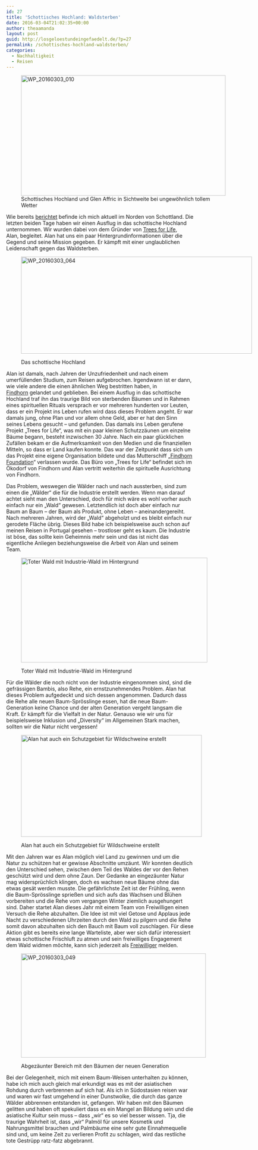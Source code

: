 ```yaml
---
id: 27
title: 'Schottisches Hochland: Waldsterben'
date: 2016-03-04T21:02:35+00:00
author: theaamanda
layout: post
guid: http://losgeloestundeingefaedelt.de/?p=27
permalink: /schottisches-hochland-waldsterben/
categories:
  - Nachhaltigkeit
  - Reisen
---
```

<figure id="attachment_48" style="width: 550px" class="wp-caption aligncenter"><img class="wp-image-48" src="http://theaamanda.github.io/wp-content/uploads/2016/03/WP_20160303_010-300x177.jpg" alt="WP_20160303_010" width="550" height="324" srcset="http://theaamanda.github.io/wp-content/uploads/2016/03/WP_20160303_010-300x177.jpg 300w, http://theaamanda.github.io/wp-content/uploads/2016/03/WP_20160303_010-768x453.jpg 768w, http://theaamanda.github.io/wp-content/uploads/2016/03/WP_20160303_010-1024x604.jpg 1024w, http://theaamanda.github.io/wp-content/uploads/2016/03/WP_20160303_010-630x371.jpg 630w, http://theaamanda.github.io/wp-content/uploads/2016/03/WP_20160303_010-1080x637.jpg 1080w" sizes="(max-width: 550px) 100vw, 550px" /><figcaption class="wp-caption-text">Schottisches Hochland und Glen Affric in Sichtweite bei ungewöhnlich tollem Wetter</figcaption></figure> 

<div class="mceTemp">
  <p>
    Wie bereits <a href="http://losgeloestundeingefaedelt.de/applied-ecovillage-living-findhorn/">berichtet</a> befinde ich mich aktuell im Norden von Schottland. Die letzten beiden Tage haben wir einen Ausflug in das schottische Hochland unternommen. Wir wurden dabei von dem Gründer von <a href="http://treesforlife.org.uk">Trees for Life</a>, Alan, begleitet. Alan hat uns ein paar Hintergrundinformationen über die Gegend und seine Mission gegeben. Er kämpft mit einer unglaublichen Leidenschaft gegen das Waldsterben.
  </p>
</div><figure id="attachment_59" style="width: 621px" class="wp-caption aligncenter">

<img class="wp-image-59" src="http://theaamanda.github.io/wp-content/uploads/2016/03/WP_20160303_064-300x126.jpg" alt="WP_20160303_064" width="621" height="261" srcset="http://theaamanda.github.io/wp-content/uploads/2016/03/WP_20160303_064-300x126.jpg 300w, http://theaamanda.github.io/wp-content/uploads/2016/03/WP_20160303_064-768x322.jpg 768w, http://theaamanda.github.io/wp-content/uploads/2016/03/WP_20160303_064-1024x429.jpg 1024w, http://theaamanda.github.io/wp-content/uploads/2016/03/WP_20160303_064-630x264.jpg 630w, http://theaamanda.github.io/wp-content/uploads/2016/03/WP_20160303_064-1080x452.jpg 1080w" sizes="(max-width: 621px) 100vw, 621px" /><figcaption class="wp-caption-text">Das schottische Hochland</figcaption></figure> 

Alan ist damals, nach Jahren der Unzufriedenheit und nach einem umerfüllenden Studium, zum Reisen aufgebrochen. Irgendwann ist er dann, wie viele andere die einen ähnlichen Weg bestritten haben, in [Findhorn](http://losgeloestundeingefaedelt.de/applied-ecovillage-living-findhorn/) gelandet und geblieben. Bei einem Ausflug in das schottische Hochland traf ihn das traurige Bild von sterbenden Bäumen und in Rahmen eines spirituellen Rituals versprach er vor mehreren hunderten vor Leuten, dass er ein Projekt ins Leben rufen wird dass dieses Problem angeht. Er war damals jung, ohne Plan und vor allem ohne Geld, aber er hat den Sinn seines Lebens gesucht &#8211; und gefunden. Das damals ins Leben gerufene Projekt &#8222;Trees for Life&#8220;, was mit ein paar kleinen Schutzzäunen um einzelne Bäume begann, besteht inzwischen 30 Jahre. Nach ein paar glücklichen Zufällen bekam er die Aufmerksamkeit von den Medien und die finanziellen Mitteln, so dass er Land kaufen konnte. Das war der Zeitpunkt dass sich um das Projekt eine eigene Organisation bildete und das Mutterschiff &#8222;[Findhorn Foundation](https://www.findhorn.org)&#8220; verlassen wurde. Das Büro von &#8222;Trees for Life&#8220; befindet sich im Ökodorf von Findhorn und Alan vertritt weiterhin die spirituelle Ausrichtung von Findhorn.

Das Problem, weswegen die Wälder nach und nach aussterben, sind zum einen die &#8222;Wälder&#8220; die für die Industrie erstellt werden. Wenn man darauf achtet sieht man den Unterschied, doch für mich wäre es wohl vorher auch einfach nur ein &#8222;Wald&#8220; gewesen. Letztendlich ist doch aber einfach nur Baum an Baum &#8211; der Baum als Produkt, ohne Leben &#8211; aneinandergereiht. Nach mehreren Jahren, wird der &#8222;Wald&#8220; abgeholzt und es bleibt einfach nur gerodete Fläche übrig. Dieses Bild habe ich beispielsweise auch schon auf meinen Reisen in Portugal gesehen &#8211; trostloser geht es kaum. Die Industrie ist böse, das sollte kein Geheimnis mehr sein und das ist nicht das eigentliche Anliegen beziehungsweise die Arbeit von Alan und seinem Team.<figure id="attachment_49" style="width: 501px" class="wp-caption aligncenter">

<img class=" wp-image-49" src="http://theaamanda.github.io/wp-content/uploads/2016/03/WP_20160303_022-300x169.jpg" alt="Toter Wald mit Industrie-Wald im Hintergrund" width="501" height="282" srcset="http://theaamanda.github.io/wp-content/uploads/2016/03/WP_20160303_022-300x169.jpg 300w, http://theaamanda.github.io/wp-content/uploads/2016/03/WP_20160303_022-768x433.jpg 768w, http://theaamanda.github.io/wp-content/uploads/2016/03/WP_20160303_022-1024x577.jpg 1024w, http://theaamanda.github.io/wp-content/uploads/2016/03/WP_20160303_022-630x355.jpg 630w, http://theaamanda.github.io/wp-content/uploads/2016/03/WP_20160303_022-1080x608.jpg 1080w" sizes="(max-width: 501px) 100vw, 501px" /><figcaption class="wp-caption-text">Toter Wald mit Industrie-Wald im Hintergrund</figcaption></figure> 

Für die Wälder die noch nicht von der Industrie eingenommen sind, sind die gefrässigen Bambis, also Rehe, ein ernstzunehmendes Problem. Alan hat dieses Problem aufgedeckt und sich dessen angenommen. Dadurch dass die Rehe alle neuen Baum-Sprösslinge essen, hat die neue Baum-Generation keine Chance und der alten Generation vergeht langsam die Kraft. Er kämpft für die Vielfalt in der Natur. Genauso wie wir uns für beispielsweise Inklusion und &#8222;Diversity&#8220; im Allgemeinen Stark machen, sollten wir die Natur nicht vergessen!<figure id="attachment_61" style="width: 486px" class="wp-caption aligncenter">

<img class=" wp-image-61" src="http://theaamanda.github.io/wp-content/uploads/2016/03/WP_20160304_001-300x169.jpg" alt="Alan hat auch ein Schutzgebiet für Wildschweine erstellt" width="486" height="274" srcset="http://theaamanda.github.io/wp-content/uploads/2016/03/WP_20160304_001-300x169.jpg 300w, http://theaamanda.github.io/wp-content/uploads/2016/03/WP_20160304_001-768x433.jpg 768w, http://theaamanda.github.io/wp-content/uploads/2016/03/WP_20160304_001-1024x577.jpg 1024w, http://theaamanda.github.io/wp-content/uploads/2016/03/WP_20160304_001-630x355.jpg 630w, http://theaamanda.github.io/wp-content/uploads/2016/03/WP_20160304_001-1080x608.jpg 1080w" sizes="(max-width: 486px) 100vw, 486px" /><figcaption class="wp-caption-text">Alan hat auch ein Schutzgebiet für Wildschweine erstellt</figcaption></figure> 

Mit den Jahren war es Alan möglich viel Land zu gewinnen und um die Natur zu schützen hat er gewisse Abschnitte umzäunt. Wir konnten deutlich den Unterschied sehen, zwischen dem Teil des Waldes der vor den Rehen geschützt wird und dem ohne Zaun. Der Gedanke an eingezäunter Natur mag widersprüchlich klingen, doch es wachsen neue Bäume ohne das etwas gesät werden musste. Die gefährlichste Zeit ist der Frühling, wenn die Baum-Sprösslinge sprießen und sich aufs das Wachsen und Blühen vorbereiten und die Rehe vom vergangen Winter ziemlich ausgehungert sind. Daher startet Alan dieses Jahr mit einem Team von Freiwilligen einen Versuch die Rehe abzuhalten. Die Idee ist mit viel Getose und Applaus jede Nacht zu verschiedenen Uhrzeiten durch den Wald zu pilgern und die Rehe somit davon abzuhalten sich den Bauch mit Baum voll zuschlagen. Für diese Aktion gibt es bereits eine lange Warteliste, aber wer sich dafür interessiert etwas schottische Frischluft zu atmen und sein freiwilliges Engagement dem Wald widmen möchte, kann sich jederzeit als [Freiwilliger](http://treesforlife.org.uk/volunteer/) melden.<figure id="attachment_51" style="width: 497px" class="wp-caption aligncenter">

<img class="wp-image-51" src="http://theaamanda.github.io/wp-content/uploads/2016/03/WP_20160303_049-300x169.jpg" alt="WP_20160303_049" width="497" height="280" srcset="http://theaamanda.github.io/wp-content/uploads/2016/03/WP_20160303_049-300x169.jpg 300w, http://theaamanda.github.io/wp-content/uploads/2016/03/WP_20160303_049-768x433.jpg 768w, http://theaamanda.github.io/wp-content/uploads/2016/03/WP_20160303_049-1024x577.jpg 1024w, http://theaamanda.github.io/wp-content/uploads/2016/03/WP_20160303_049-630x355.jpg 630w, http://theaamanda.github.io/wp-content/uploads/2016/03/WP_20160303_049-1080x608.jpg 1080w" sizes="(max-width: 497px) 100vw, 497px" /><figcaption class="wp-caption-text">Abgezäunter Bereich mit den Bäumen der neuen Generation</figcaption></figure> 

Bei der Gelegenheit, mich mit einem Baum-Weisen unterhalten zu können, habe ich mich auch gleich mal erkundigt was es mit der asiatischen Rohdung durch verbrennen auf sich hat. Als ich in Südostasien reisen war und waren wir fast umgehend in einer Dunstwolke, die durch das ganze Wälder abbrennen entstanden ist, gefangen. Wir haben mit den Bäumen gelitten und haben oft spekuliert dass es ein Mangel an Bildung sein und die asiatische Kultur sein muss &#8211; dass &#8222;wir&#8220; es so viel besser wissen. Tja, die traurige Wahrheit ist, dass &#8222;wir&#8220; Palmöl für unsere Kosmetik und Nahrungsmittel brauchen und Palmbäume eine sehr gute Einnahmequelle sind und, um keine Zeit zu verlieren Profit zu schlagen, wird das restliche tote Gestrüpp ratz-fatz abgebrannt.